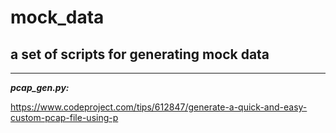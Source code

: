 # mock_data
a set of scripts for generating mock data
---
---
***pcap_gen.py:***

https://www.codeproject.com/tips/612847/generate-a-quick-and-easy-custom-pcap-file-using-p


